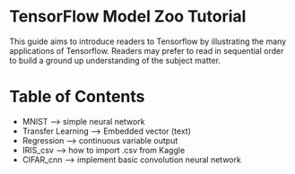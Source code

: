 # TensorFlow Model Zoo Tutorial
This guide aims to introduce readers to Tensorflow by illustrating the many applications of Tensorflow.
Readers may prefer to read in sequential order to build a ground up understanding of the subject matter.

# Table of Contents
* MNIST --> simple neural network
* Transfer Learning --> Embedded vector (text)
* Regression --> continuous variable output
* IRIS_csv --> how to import .csv from Kaggle
* CIFAR_cnn --> implement basic convolution neural network
